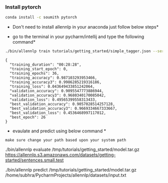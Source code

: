 ### Install pytorch
```bash
conda install -c soumith pytorch
```
 
 * Don't need to install allennlp in your anaconda just follow below steps*
 
 * go to the terminal in your pycharm/intellij and type the following command*
 
 ```bash
./bin/allennlp train tutorials/getting_started/simple_tagger.json --serialization-dir /tmp/tutorials/getting_started
```


```text
{
  "training_duration": "00:28:28",
  "training_start_epoch": 0,
  "training_epochs": 36,
  "training_accuracy": 0.987103293953466,
  "training_accuracy3": 0.9986285219316186,
  "training_loss": 0.043649433851242064,
  "validation_accuracy": 0.9095547773886944,
  "validation_accuracy3": 0.9680340170085042,
  "validation_loss": 0.49565399558313433,
  "best_validation_accuracy": 0.9057028514257128,
  "best_validation_accuracy3": 0.9669334667333667,
  "best_validation_loss": 0.4536468997117012,
  "best_epoch": 26
}

```

* evaulate and predict using below command *
```text
make sure change your path based upon your system path
```
./bin/allennlp evaluate /tmp/tutorials/getting_started/model.tar.gz https://allennlp.s3.amazonaws.com/datasets/getting-started/sentences.small.test

./bin/allennlp predict /tmp/tutorials/getting_started/model.tar.gz /home/subhra/PycharmProjects/allennlp/datasets/input.txt
